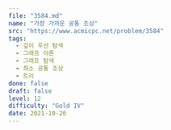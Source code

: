 ```yaml
---
file: "3584.md"
name: "가장 가까운 공통 조상"
src: "https://www.acmicpc.net/problem/3584"
tags: 
  - 깊이 우선 탐색
  - 그래프 이론
  - 그래프 탐색
  - 최소 공통 조상
  - 트리
done: false
draft: false
level: 12
difficulty: "Gold IV"
date: 2021-10-26
---
```

